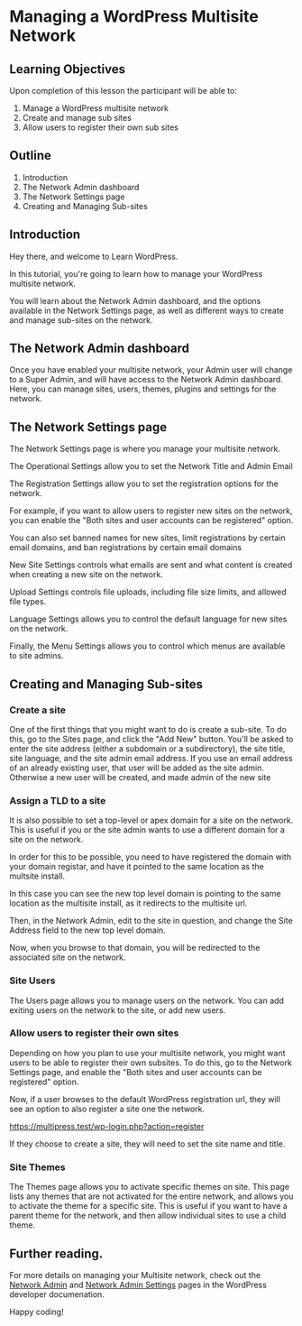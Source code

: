 # Managing a WordPress Multisite Network

## Learning Objectives

Upon completion of this lesson the participant will be able to:

1. Manage a WordPress multisite network
2. Create and manage sub sites
3. Allow users to register their own sub sites

## Outline

1. Introduction
2. The Network Admin dashboard
3. The Network Settings page
4. Creating and Managing Sub-sites

## Introduction

Hey there, and welcome to Learn WordPress.

In this tutorial, you're going to learn how to manage your WordPress multisite network. 

You will learn about the Network Admin dashboard, and the options available in the Network Settings page, as well as different ways to create and manage sub-sites on the network. 

## The Network Admin dashboard

Once you have enabled your multisite network, your Admin user will change to a Super Admin, and will have access to the Network Admin dashboard. Here, you can manage sites, users, themes, plugins and settings for the network. 

## The Network Settings page

The Network Settings page is where you manage your multisite network. 

The Operational Settings allow you to set the Network Title and Admin Email

The Registration Settings allow you to set the registration options for the network.

For example, if you want to allow users to register new sites on the network, you can enable the "Both sites and user accounts can be registered" option.

You can also set banned names for new sites, limit registrations by certain email domains, and ban registrations by certain email domains

New Site Settings controls what emails are sent and what content is created when creating a new site on the network. 

Upload Settings controls file uploads, including file size limits, and allowed file types.

Language Settings allows you to control the default language for new sites on the network.

Finally, the Menu Settings allows you to control which menus are available to site admins.

## Creating and Managing Sub-sites

### Create a site

One of the first things that you might want to do is create a sub-site. To do this, go to the Sites page, and click the "Add New" button. You'll be asked to enter the site address (either a subdomain or a subdirectory), the site title, site language, and the site admin email address. If you use an email address of an already existing user, that user will be added as the site admin. Otherwise a new user will be created, and made admin of the new site

### Assign a TLD to a site

It is also possible to set a top-level or apex domain for a site on the network. This is useful if you or the site admin wants to use a different domain for a site on the network. 

In order for this to be possible, you need to have registered the domain with your domain registar, and have it pointed to the same location as the multsite install.  

In this case you can see the new top level domain is pointing to the same location as the multisite install, as it redirects to the multisite url. 

Then, in the Network Admin, edit to the site in question, and change the Site Address field to the new top level domain.  

Now, when you browse to that domain, you will be redirected to the associated site on the network.

### Site Users

The Users page allows you to manage users on the network. You can add exiting users on the network to the site, or add new users.

### Allow users to register their own sites

Depending on how you plan to use your multisite network, you might want users to be able to register their own subsites. To do this, go to the Network Settings page, and enable the "Both sites and user accounts can be registered" option.

Now, if a user browses to the default WordPress registration url, they will see an option to also register a site one the network.

https://multipress.test/wp-login.php?action=register

If they choose to create a site, they will need to set the site name and title. 

### Site Themes

The Themes page allows you to activate specific themes on site. This page lists any themes that are not activated for the entire network, and allows you to activate the theme for a specific site. This is useful if you want to have a parent theme for the network, and then allow individual sites to use a child theme.

## Further reading.

For more details on managing your Multisite network, check out the [Network Admin](https://wordpress.org/documentation/article/network-admin/) and [Network Admin Settings](https://wordpress.org/documentation/article/network-admin-settings-screen/) pages in the WordPress developer documenation.

Happy coding!
